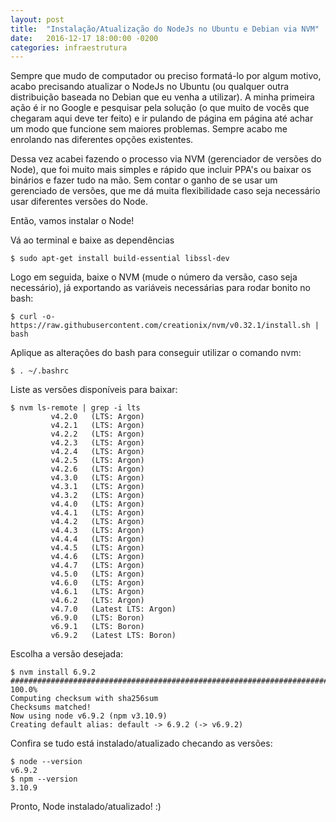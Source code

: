 ```yaml
---
layout: post
title:  "Instalação/Atualização do NodeJs no Ubuntu e Debian via NVM"
date:   2016-12-17 18:00:00 -0200
categories: infraestrutura
---
```

Sempre que mudo de computador ou preciso formatá-lo por algum motivo, acabo precisando atualizar o NodeJs no Ubuntu (ou qualquer outra distribuição baseada no Debian que eu venha a utilizar). A minha primeira ação é ir no Google e pesquisar pela solução (o que muito de vocês que chegaram aqui deve ter feito) e ir pulando de página em página até achar um modo que funcione sem maiores problemas. Sempre acabo me enrolando nas diferentes opções existentes.

Dessa vez acabei fazendo o processo via NVM (gerenciador de versões do Node), que foi muito mais simples e rápido que incluir PPA's ou baixar os binários e fazer tudo na mão. Sem contar o ganho de se usar um gerenciado de versões, que me dá muita flexibilidade caso seja necessário usar diferentes versões do Node.

Então, vamos instalar o Node!

Vá ao terminal e baixe as dependências

```
$ sudo apt-get install build-essential libssl-dev
```

Logo em seguida, baixe o NVM (mude o número da versão, caso seja necessário), já exportando as variáveis necessárias para rodar bonito no bash:

 ```
 $ curl -o- https://raw.githubusercontent.com/creationix/nvm/v0.32.1/install.sh | bash
 ```

 Aplique as alterações do bash para conseguir utilizar o comando nvm:

```
$ . ~/.bashrc
```

Liste as versões disponíveis para baixar:

```
$ nvm ls-remote | grep -i lts
         v4.2.0   (LTS: Argon)
         v4.2.1   (LTS: Argon)
         v4.2.2   (LTS: Argon)
         v4.2.3   (LTS: Argon)
         v4.2.4   (LTS: Argon)
         v4.2.5   (LTS: Argon)
         v4.2.6   (LTS: Argon)
         v4.3.0   (LTS: Argon)
         v4.3.1   (LTS: Argon)
         v4.3.2   (LTS: Argon)
         v4.4.0   (LTS: Argon)
         v4.4.1   (LTS: Argon)
         v4.4.2   (LTS: Argon)
         v4.4.3   (LTS: Argon)
         v4.4.4   (LTS: Argon)
         v4.4.5   (LTS: Argon)
         v4.4.6   (LTS: Argon)
         v4.4.7   (LTS: Argon)
         v4.5.0   (LTS: Argon)
         v4.6.0   (LTS: Argon)
         v4.6.1   (LTS: Argon)
         v4.6.2   (LTS: Argon)
         v4.7.0   (Latest LTS: Argon)
         v6.9.0   (LTS: Boron)
         v6.9.1   (LTS: Boron)
         v6.9.2   (Latest LTS: Boron)
```

Escolha a versão desejada:

```
$ nvm install 6.9.2
######################################################################## 100.0%
Computing checksum with sha256sum
Checksums matched!
Now using node v6.9.2 (npm v3.10.9)
Creating default alias: default -> 6.9.2 (-> v6.9.2)
```

Confira se tudo está instalado/atualizado checando as versões:

```
$ node --version
v6.9.2
$ npm --version
3.10.9
```


Pronto, Node instalado/atualizado! :)
